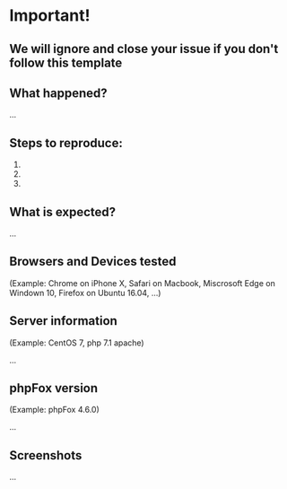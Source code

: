 # Important!
We will ignore and close your issue if you don't follow this template
----------------------------------------

## What happened?
...

## Steps to reproduce:
1. 
2. 
3. 

## What is expected?
...

## Browsers and Devices tested
(Example: Chrome on iPhone X, Safari on Macbook, Miscrosoft Edge on Windown 10, Firefox on Ubuntu 16.04, ...)

## Server information
(Example: CentOS 7, php 7.1 apache)

...

## phpFox version
(Example: phpFox 4.6.0)

...

## Screenshots
...
